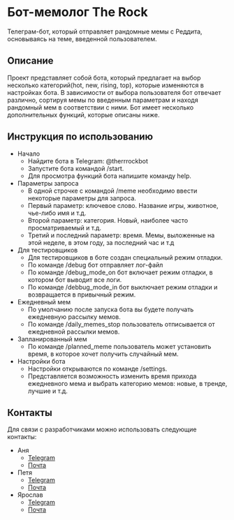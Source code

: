 # Бот-мемолог The Rock

Телеграм-бот, который отправляет рандомные мемы с Реддита, основываясь на теме, введенной пользователем.

## Описание

Проект представляет собой бота, который предлагает на
выбор несколько категорий(hot, new, rising, top), которые изменяются в настройках бота.
В зависимости от выбора пользователя бот отвечает различно, сортируя мемы по введенным параметрам и
находя рандомный мем в соответствии с ними. Бот имеет несколько дополнительных функций,
которые описаны ниже.

## Инструкция по использованию

- Начало
    - Найдите бота в Telegram: @therrrockbot
    - Запустите бота командой /start.
    - Для просмотра функций бота напишите команду help.
- Параметры запроса
    - В одной строчке с командой /meme необходимо ввести некоторые параметры для запроса.
    - Первый параметр: ключевое слово. Название игры, животное, чье-либо имя и т.д.
    - Второй параметр: категория. Новый, наиболее часто просматриваемый и т.д.
    - Третий и последний параметр: время. Мемы, выложенные на этой неделе, в этом году, за последний час и т.д
- Для тестировщиков
    - Для тестировщиков в боте создан специальный режим отладки.
    - По команде /debug бот отправляет лог-файл
    - По команде /debug_mode_on бот включает режим отладки, в котором бот выводит все логи.
    - По команде /debbug_mode_in бот выключает режим отладки и возвращается в привычный режим.
- Ежедневный мем
    - По умолчанию после запуска бота вы будете получать ежедневную рассылку мемов.
    - По команде /daily_memes_stop пользователь отписывается от ежедневной рассылки мемов.
- Запланированный мем
    - По команде /planned_meme пользователь может установить время, в которое хочет получить случайный мем.
- Настройки бота
    - Настройки открываются по команде /settings.
    - Представляется возможность изменить время прихода ежедневного мема и выбрать категорию мемов: новые,
      в тренде, лучшие и т.д.

## Контакты

Для связи с разработчиками можно использовать следующие контакты:

- Аня
    - [Telegram](https://t.me/mrisxxs)
    - [Почта](atrosenko596@gmail.com)
- Петя
    - [Telegram](https://t.me/FrozenFly1)
    - [Почта](peterxpotapov@gmail.com)
- Ярослав
    - [Telegram](https://t.me/Pl1nTuS32)
    - [Почта](farev752@gmail.com)